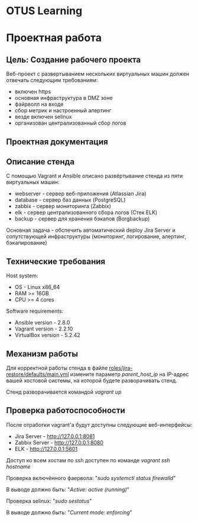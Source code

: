 # OTUS Learning
# Проектная работа


## Цель: Создание рабочего проекта
Веб-проект с развертыванием нескольких виртуальных машин должен отвечать следующим требованиям:
- включен https
- основная инфраструктура в DMZ зоне
- файрволл на входе
- сбор метрик и настроенный алертинг
- везде включен selinux
- организован централизованный сбор логов

## Проектная документация
## Описание стенда
С помощью Vagrant и Ansible описано развёртывание стенда из пяти виртуальных машин:
* webserver - сервер веб-приложения (Atlassian Jira)
* database - сервер баз данных (PostgreSQL)
* zabbix - сервер мониторинга (Zabbix)
* elk - сервер централизованного сбора логов (Стек ELK)
* backup - сервер для хранения бэкапов (Borgbackup)

Основная задача - обспечить автоматический deploy Jira Server и сопутствующей инфраструктуры (мониторинг, логирование, алертинг, бэкапирование)
## Технические требования
Host system:
* OS - Linux x86_64
* RAM >= 16GB
* CPU >= 4 cores

Software requirements:
* Ansible version - 2.8.0
* Vagrant version - 2.2.10
* VirtualBox version - 5.2.42
## Механизм работы
Для корректной работы стенда в файле [roles/jira-restore/defaults/main.yml](roles/jira-restore/defaults/main.yml) измените параметр *parent_host_ip* на IP-адрес вашей хостовой системы, на которой будете разворачивать стенд.

Стенд разворачивается командой *vagrant up*

## Проверка работоспособности
После отработки vagrant'а будут доступны следующие веб-интерфейсы:
* Jira Server - http://127.0.0.1:8081
* Zabbix Server - http://127.0.0.1:8080
* ELK - http://127.0.0.1:5601

Доступ ко всем хостам по ssh доступен по команде *vagrant ssh hostname*

Проверка включённого фаервола: "*sudo systemctl status firewalld*"

В выводе должно быть: "*Active: active (running)*"


Проверка selinux: "*sudo sestatus*"

В выводе должно быть: "*Current mode: enforcing*"
